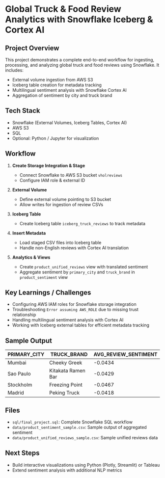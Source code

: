 # Global Truck & Food Review Analytics with Snowflake Iceberg & Cortex AI

## Project Overview
This project demonstrates a complete end-to-end workflow for ingesting, processing, and analyzing global truck and food reviews using Snowflake. It includes:

- External volume ingestion from AWS S3
- Iceberg table creation for metadata tracking
- Multilingual sentiment analysis with Snowflake Cortex AI
- Aggregation of sentiment by city and truck brand

## Tech Stack
- Snowflake (External Volumes, Iceberg Tables, Cortex AI)
- AWS S3
- SQL
- Optional: Python / Jupyter for visualization

## Workflow
1. **Create Storage Integration & Stage**
   - Connect Snowflake to AWS S3 bucket `vholreviews`
   - Configure IAM role & external ID

2. **External Volume**
   - Define external volume pointing to S3 bucket
   - Allow writes for ingestion of review CSVs

3. **Iceberg Table**
   - Create Iceberg table `iceberg_truck_reviews` to track metadata

4. **Insert Metadata**
   - Load staged CSV files into Iceberg table
   - Handle non-English reviews with Cortex AI translation

5. **Analytics & Views**
   - Create `product_unified_reviews` view with translated sentiment
   - Aggregate sentiment by `primary_city` and `truck_brand` in `product_sentiment` view

## Key Learnings / Challenges
- Configuring AWS IAM roles for Snowflake storage integration
- Troubleshooting `Error assuming AWS_ROLE` due to missing trust relationship
- Handling multilingual sentiment analysis with Cortex AI
- Working with Iceberg external tables for efficient metadata tracking

## Sample Output
| PRIMARY_CITY | TRUCK_BRAND           | AVG_REVIEW_SENTIMENT |
|--------------|---------------------|-------------------|
| Mumbai       | Cheeky Greek         | -0.0434           |
| Sao Paulo    | Kitakata Ramen Bar   | -0.0429           |
| Stockholm    | Freezing Point       | -0.0467           |
| Madrid       | Peking Truck         | -0.0418           |

## Files
- `sql/final_project.sql`: Complete Snowflake SQL workflow
- `data/product_sentiment_sample.csv`: Sample output of aggregated sentiment
- `data/product_unified_reviews_sample.csv`: Sample unified reviews data

## Next Steps
- Build interactive visualizations using Python (Plotly, Streamlit) or Tableau
- Extend sentiment analysis with additional NLP metrics
